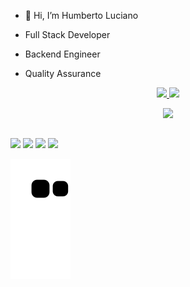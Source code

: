 - 👋 Hi, I’m Humberto Luciano

- Full Stack Developer
- Backend Engineer
- Quality Assurance
 
 
<div align="center">
  <a href="https://github.com/humberto08">
  <img height="180em" src="https://github-readme-stats-git-masterrstaa-rickstaa.vercel.app/api?username=humberto08&show_icons=true&theme=dark&include_all_commits=true&count_private=true"/>
  <img height="180em" src="https://github-readme-stats-git-masterrstaa-rickstaa.vercel.app/api/top-langs/?username=humberto08&layout=compact&langs_count=7&theme=dark"/>
</div>
  
<p align="center">
  <a href="https://skillicons.dev">
    <img src="https://skillicons.dev/icons?i=html,css,js,ts,react,redux,tailwind,bootstrap,sass,nodejs,express,mysql,postgres,mongodb,firebase,prisma,sequelize,gcp,aws,git,postman,jest" />
  </a>
</p>          
</div>
  
  ##
  
 <div> 
 
  <a href="https://instagram.com/humberto_luciano" target="_blank"><img src="https://img.shields.io/badge/-Instagram-%23E4405F?style=for-the-badge&logo=instagram&logoColor=white" target="_blank"></a>
 	<a href="https://discord.com/channels/humberto_luciano#5799" target="_blank"><img src="https://img.shields.io/badge/Discord-7289DA?style=for-the-badge&logo=discord&logoColor=white" target="_blank"></a> 
  <a href = "mailto:humberto_luciano@hotmail.com"><img src="https://img.shields.io/badge/-Hotmail-%23333?style=for-the-badge&logo=hotmail&logoColor=white" target="_blank"></a>
  <a href="https://www.linkedin.com/in/humberto-luciano-de-araujo-0a4b3bb3/" target="_blank"><img src="https://img.shields.io/badge/-LinkedIn-%230077B5?style=for-the-badge&logo=linkedin&logoColor=white" target="_blank"></a> 
 
  ![Snake animation](https://github.com/rafaballerini/rafaballerini/blob/output/github-contribution-grid-snake.svg) 
</div>  

